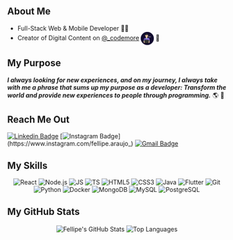 ## About Me

* Full-Stack Web & Mobile Developer :technologist:
* Creator of Digital Content on [@_codemore](https://www.instagram.com/_codemore) <img src="LogoBackground.svg" width="30" align="center" /> :purple_heart:

## My Purpose

***I always looking for new experiences, and on my journey, I always take with me a phrase that sums up my purpose as a developer: Transform the world and provide new experiences to people through programming.*** :earth_americas: :blue_heart:

## Reach Me Out

[![Linkedin Badge](https://img.shields.io/badge/-LinkedIn-blue?style=flat-square&logo=Linkedin&logoColor=white&link=https://www.linkedin.com/in/fellipearaujo)](https://www.linkedin.com/in/fellipearaujo)
[![Instagram Badge](https://img.shields.io/badge/-Instagram-B353A5?style=flat-square&labelColor=B353A5&logo=instagram&logoColor=white&link=https://www.instagram.com/fellipe.araujo_)](https://www.instagram.com/fellipe.araujo_)
[![Gmail Badge](https://img.shields.io/badge/-fellipe.eng.soft@gmail.com-EA4635?style=flat-square&logo=Gmail&logoColor=white&link=mailto:fellipe.eng.soft@gmail.com)](mailto:fellipe.eng.soft@gmail.com)

## My Skills

<p align="center">
  <img src="https://img.shields.io/badge/-React-090909?style=flat-square&logo=React&logoColor=61DAFB" alt="React" />
  <img src="https://img.shields.io/badge/-Node.js-090909?style=flat-square&logo=Node.js&logoColor=339933" alt="Node.js" />
  <img src="https://img.shields.io/badge/-JavaScript-090909?style=flat-square&logo=JavaScript&logoColor=F7DF1E" alt="JS" />
  <img src="https://img.shields.io/badge/-TypeScript-090909?style=flat-square&logo=TypeScript&logoColor=3178C6" alt="TS" />
  <img src="https://img.shields.io/badge/-HTML5-090909?style=flat-square&logo=HTML5&logoColor=E34F26" alt="HTML5" />
  <img src="https://img.shields.io/badge/-CSS3-090909?style=flat-square&logo=CSS3&logoColor=1572B6" alt="CSS3" />
  <img src="https://img.shields.io/badge/-Java-090909?style=flat-square&logo=Java&logoColor=FFFFFF" alt="Java" />
  <img src="https://img.shields.io/badge/-Flutter-090909?style=flat-square&logo=Flutter&logoColor=02569B" alt="Flutter" />
  <img src="https://img.shields.io/badge/-Git-090909?style=flat-square&logo=Git&logoColor=F05032" alt="Git" />
  <img src="https://img.shields.io/badge/-Python-090909?style=flat-square&logo=Python&logoColor=3776AB" alt="Python" />
  <img src="https://img.shields.io/badge/-Docker-090909?style=flat-square&logo=Docker&logoColor=2496ED" alt="Docker" />
  <img src="https://img.shields.io/badge/-MongoDB-090909?style=flat-square&logo=MongoDB&logoColor=47A248" alt="MongoDB" />
  <img src="https://img.shields.io/badge/-MySQL-090909?style=flat-square&logo=MySQL&logoColor=4479A1" alt="MySQL" />
  <img src="https://img.shields.io/badge/-PostgreSQL-090909?style=flat-square&logo=PostgreSQL&logoColor=336791" alt="PostgreSQL" />
</p>

## My GitHub Stats

<p align="center">
  <img align="center" src="https://github-readme-stats.vercel.app/api?username=fellipe-araujo&hide=stars&show_icons=true&theme=tokyonight&count_private=true&include_all_commits=true&hide_border=true&disable_animations=false&custom_title=Fellipe's GitHub Stats" alt="Fellipe's GitHub Stats" title="Fellipe's GitHub Stats" />
  <img align="center" src="https://github-readme-stats.vercel.app/api/top-langs/?username=fellipe-araujo&theme=tokyonight&hide_border=true&layout=compact" alt="Top Languages" title="Top Languages" />
</p>

<!--
**fellipe-araujo/fellipe-araujo** is a ✨ _special_ ✨ repository because its `README.md` (this file) appears on your GitHub profile.

Here are some ideas to get you started:

- 🔭 I’m currently working on ...
- 🌱 I’m currently learning ...
- 👯 I’m looking to collaborate on ...
- 🤔 I’m looking for help with ...
- 💬 Ask me about ...
- 📫 How to reach me: ...
- 😄 Pronouns: ...
- ⚡ Fun fact: ...
-->
